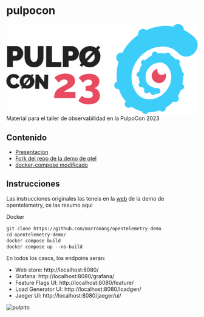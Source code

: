# pulpocon
![PulpoCon](img/logoHoriz.svg)
Material para el taller de observabilidad en la PulpoCon 2023

## Contenido
* [Presentacion](https://github.com/marromang/pulpocon/docs/presentacion)
* [Fork del repo de la demo de otel](https://github.com/marromang/opentelemetry-demo)
* [docker-compose modificado](https://github.com/marromang/pulpocon/config/docker-compose.yml)

## Instrucciones
Las instrucciones originales las teneis en la [web](https://opentelemetry.io/docs/demo/docker-deployment/) de la demo de opentelemetry, os las resumo aqui

Docker

```
git clone https://github.com/marromang/opentelemetry-demo
cd opentelemetry-demo/
docker compose build
docker compose up --no-build
```

En todos los casos, los endpoins seran:
* Web store: http://localhost:8080/
* Grafana: http://localhost:8080/grafana/
* Feature Flags UI: http://localhost:8080/feature/
* Load Generator UI: http://localhost:8080/loadgen/
* Jaeger UI: http://localhost:8080/jaeger/ui/

![pulpito](img/pulpi.png)